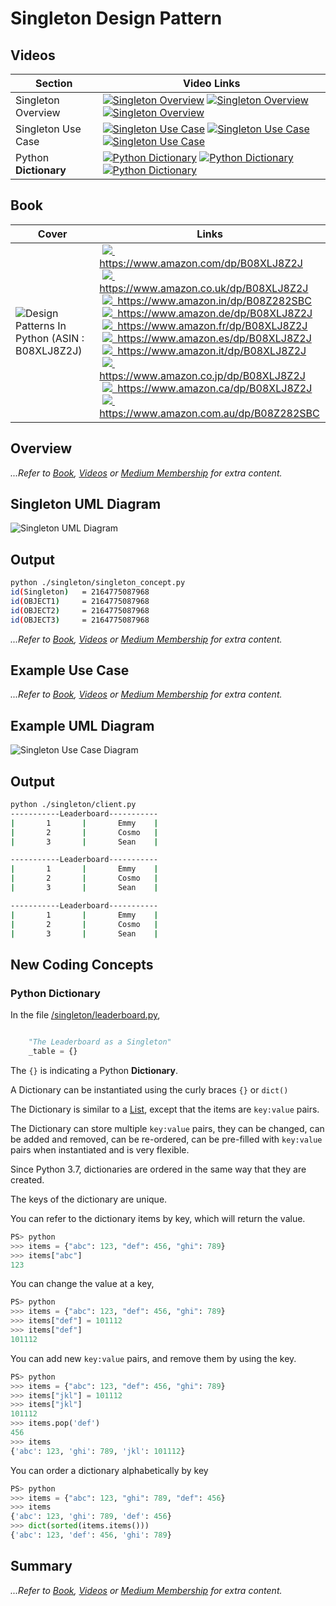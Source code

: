 # Singleton Design Pattern

## Videos

Section | Video Links
-|-
Singleton Overview | <a id="udemyVideoLink" href="https://www.udemy.com/course/design-patterns-in-python/learn/lecture/25362178/?referralCode=7493DBBBF97FF2B0D24D" target="_blank" title="Singleton Overview"><img src="/img/udemy_btn_sm.gif" alt="Singleton Overview"/></a>&nbsp;<a id="ytVideoLink" href="https://youtu.be/wc1b70LueGA&list=PLKWUX7aMnlEJzRvCXnwFEdk_WJDNjMDOo" target="_blank" title="Singleton Overview"><img src="/img/yt_btn_sm.gif" alt="Singleton Overview"/></a>&nbsp;<a id="skillShareVideoLink" href="https://skl.sh/34SM2Xg" target="_blank" title="Singleton Overview"><img src="/img/skillshare_btn_sm.gif" alt="Singleton Overview"/></a>
Singleton Use Case | <a id="udemyVideoLink" href="https://www.udemy.com/course/design-patterns-in-python/learn/lecture/25362182/?referralCode=7493DBBBF97FF2B0D24D" target="_blank" title="Singleton Use Case"><img src="/img/udemy_btn_sm.gif" alt="Singleton Use Case"/></a>&nbsp;<a id="ytVideoLink" href="https://youtu.be/-F7OYXMpVJw&list=PLKWUX7aMnlEJzRvCXnwFEdk_WJDNjMDOo" target="_blank" title="Singleton Use Case"><img src="/img/yt_btn_sm.gif" alt="Singleton Use Case"/></a>&nbsp;<a id="skillShareVideoLink" href="https://skl.sh/34SM2Xg" target="_blank" title="Singleton Use Case"><img src="/img/skillshare_btn_sm.gif" alt="Singleton Use Case"/></a>
Python **Dictionary** | <a id="udemyVideoLink" href="https://www.udemy.com/course/design-patterns-in-python/learn/lecture/25362192/?referralCode=7493DBBBF97FF2B0D24D" target="_blank" title="Python Dictionary"><img src="/img/udemy_btn_sm.gif" alt="Python Dictionary"/></a>&nbsp;<a id="ytVideoLink" href="https://youtu.be/L7IPuo6VOjo&list=PLKWUX7aMnlEJzRvCXnwFEdk_WJDNjMDOo" target="_blank" title="Python Dictionary"><img src="/img/yt_btn_sm.gif" alt="Python Dictionary"/></a>&nbsp;<a id="skillShareVideoLink" href="https://skl.sh/34SM2Xg" target="_blank" title="Python Dictionary"><img src="/img/skillshare_btn_sm.gif" alt="Python Dictionary"/></a>

## Book 

Cover | Links |
-|-|
![Design Patterns In Python (ASIN : B08XLJ8Z2J)](/img/design_patterns_in_python_book_125x178.jpg) | &nbsp;<a href="https://www.amazon.com/dp/B08XLJ8Z2J"><img src="/img/flag_us.gif">&nbsp; https://www.amazon.com/dp/B08XLJ8Z2J</a><br/>&nbsp;<a href="https://www.amazon.co.uk/dp/B08XLJ8Z2J"><img src="/img/flag_uk.gif">&nbsp; https://www.amazon.co.uk/dp/B08XLJ8Z2J</a><br/>&nbsp;<a href="https://www.amazon.in/dp/B08Z282SBC"><img src="/img/flag_in.gif">&nbsp; https://www.amazon.in/dp/B08Z282SBC</a><br/>&nbsp;<a href="https://www.amazon.de/dp/B08XLJ8Z2J"><img src="/img/flag_de.gif">&nbsp; https://www.amazon.de/dp/B08XLJ8Z2J</a><br/>&nbsp;<a href="https://www.amazon.fr/dp/B08XLJ8Z2J"><img src="/img/flag_fr.gif">&nbsp; https://www.amazon.fr/dp/B08XLJ8Z2J</a><br/>&nbsp;<a href="https://www.amazon.es/dp/B08XLJ8Z2J"><img src="/img/flag_es.gif">&nbsp; https://www.amazon.es/dp/B08XLJ8Z2J</a><br/>&nbsp;<a href="https://www.amazon.it/dp/B08XLJ8Z2J"><img src="/img/flag_it.gif">&nbsp; https://www.amazon.it/dp/B08XLJ8Z2J</a><br/>&nbsp;<a href="https://www.amazon.co.jp/dp/B08XLJ8Z2J"><img src="/img/flag_jp.gif">&nbsp; https://www.amazon.co.jp/dp/B08XLJ8Z2J</a><br/>&nbsp;<a href="https://www.amazon.ca/dp/B08XLJ8Z2J"><img src="/img/flag_ca.gif">&nbsp; https://www.amazon.ca/dp/B08XLJ8Z2J</a><br/>&nbsp;<a href="https://www.amazon.com.au/dp/B08Z282SBC"><img src="/img/flag_au.gif">&nbsp; https://www.amazon.com.au/dp/B08Z282SBC</a>|

## Overview

_...Refer to [Book](https://www.amazon.com/dp/B08Z282SBC), [Videos](#videos) or [Medium Membership](https://sean-bradley.medium.com/membership) for extra content._

## Singleton UML Diagram

![Singleton UML Diagram](/img/singleton_concept.svg)

## Output

``` bash
python ./singleton/singleton_concept.py
id(Singleton)   = 2164775087968
id(OBJECT1)     = 2164775087968
id(OBJECT2)     = 2164775087968
id(OBJECT3)     = 2164775087968
```

_...Refer to [Book](https://www.amazon.com/dp/B08Z282SBC), [Videos](#videos) or [Medium Membership](https://sean-bradley.medium.com/membership) for extra content._

## Example Use Case

_...Refer to [Book](https://www.amazon.com/dp/B08Z282SBC), [Videos](#videos) or [Medium Membership](https://sean-bradley.medium.com/membership) for extra content._

## Example UML Diagram

![Singleton Use Case Diagram](/img/singleton_example.svg)

## Output

``` bash
python ./singleton/client.py
-----------Leaderboard-----------
|       1       |       Emmy    |
|       2       |       Cosmo   |
|       3       |       Sean    |

-----------Leaderboard-----------
|       1       |       Emmy    |
|       2       |       Cosmo   |
|       3       |       Sean    |

-----------Leaderboard-----------
|       1       |       Emmy    |
|       2       |       Cosmo   |
|       3       |       Sean    |
```

## New Coding Concepts

### Python Dictionary

In the file [/singleton/leaderboard.py](/singleton/leaderboard.py), 

``` python linenums="4"

    "The Leaderboard as a Singleton"
    _table = {}

``` 

The `{}` is indicating a Python **Dictionary**.

A Dictionary can be instantiated using the curly braces `{}` or `dict()`

The Dictionary is similar to a [List](/builder#python-list), except that the items are `key:value` pairs.

The Dictionary can store multiple `key:value` pairs, they can be changed, can be added and removed, can be re-ordered, can be pre-filled with `key:value` pairs when instantiated and is very flexible.

Since Python 3.7, dictionaries are ordered in the same way that they are created. 

The keys of the dictionary are unique.

You can refer to the dictionary items by key, which will return the value.

``` python
PS> python
>>> items = {"abc": 123, "def": 456, "ghi": 789}
>>> items["abc"] 
123
```

You can change the value at a key, 

``` python
PS> python
>>> items = {"abc": 123, "def": 456, "ghi": 789}
>>> items["def"] = 101112 
>>> items["def"]
101112
```

You can add new `key:value` pairs, and remove them by using the key.

``` python
PS> python
>>> items = {"abc": 123, "def": 456, "ghi": 789}
>>> items["jkl"] = 101112
>>> items["jkl"]
101112
>>> items.pop('def')
456
>>> items
{'abc': 123, 'ghi': 789, 'jkl': 101112}
```

You can order a dictionary alphabetically by key

``` python
PS> python
>>> items = {"abc": 123, "ghi": 789, "def": 456}
>>> items
{'abc': 123, 'ghi': 789, 'def': 456}
>>> dict(sorted(items.items()))
{'abc': 123, 'def': 456, 'ghi': 789}
```

## Summary

_...Refer to [Book](https://www.amazon.com/dp/B08Z282SBC), [Videos](#videos) or [Medium Membership](https://sean-bradley.medium.com/membership) for extra content._